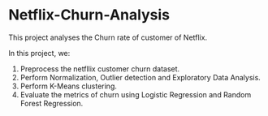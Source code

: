 # Netflix-Churn-Analysis
This project analyses the Churn rate of customer of Netflix.

In this project, we:
1. Preprocess the netfllix customer churn dataset.
2. Perform Normalization, Outlier detection and Exploratory Data Analysis.
3. Perform K-Means clustering.
4. Evaluate the metrics of churn using Logistic Regression and Random Forest Regression.
